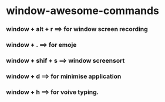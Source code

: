 # window-awesome-commands

### window + alt + r ==> for window screen recording
### window + . ==> for emoje
### window + shif + s ==> window screensort
### window + d  ==> for minimise application
### window + h ==> for voive typing.
